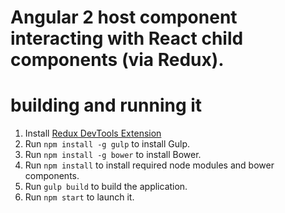 # Angular 2 host component interacting with React child components (via Redux).


# building and running it

1. Install [Redux DevTools Extension](https://github.com/zalmoxisus/redux-devtools-extension)
2. Run `npm install -g gulp` to install Gulp.
3. Run `npm install -g bower` to install Bower.
4. Run `npm install` to install required node modules and bower components.
5. Run `gulp build` to build the application.
6. Run `npm start` to launch it.
